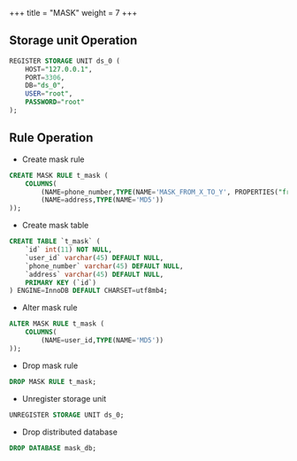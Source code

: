 +++
title = "MASK"
weight = 7
+++

## Storage unit Operation

```sql
REGISTER STORAGE UNIT ds_0 (
    HOST="127.0.0.1",
    PORT=3306,
    DB="ds_0",
    USER="root",
    PASSWORD="root"
);
```

## Rule Operation

- Create mask rule

```sql
CREATE MASK RULE t_mask (
    COLUMNS(
        (NAME=phone_number,TYPE(NAME='MASK_FROM_X_TO_Y', PROPERTIES("from-x"=1, "to-y"=2, "replace-char"="*"))),
        (NAME=address,TYPE(NAME='MD5'))
));
```

- Create mask table

```sql
CREATE TABLE `t_mask` (
    `id` int(11) NOT NULL,
    `user_id` varchar(45) DEFAULT NULL,
    `phone_number` varchar(45) DEFAULT NULL,
    `address` varchar(45) DEFAULT NULL,
    PRIMARY KEY (`id`)
) ENGINE=InnoDB DEFAULT CHARSET=utf8mb4;
```

- Alter mask rule

```sql
ALTER MASK RULE t_mask (
    COLUMNS(
        (NAME=user_id,TYPE(NAME='MD5'))
));
```

- Drop mask rule

```sql
DROP MASK RULE t_mask;
```

- Unregister storage unit

```sql
UNREGISTER STORAGE UNIT ds_0;
```

- Drop distributed database

```sql
DROP DATABASE mask_db;
```
